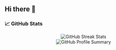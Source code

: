 ## Hi there 👋


### 📈 GitHub Stats

<div align="center">
  <img src="https://github-readme-streak-stats.herokuapp.com/?user=amSiddiqui&theme=algolia" alt="GitHub Streak Stats">
  <br>
  <img src="https://github-profile-summary-cards.vercel.app/api/cards/profile-details?username=amSiddiqui&theme=algolia" alt="GitHub Profile Summary">
</div>
